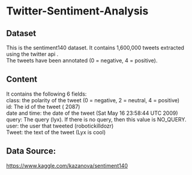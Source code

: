 # Twitter-Sentiment-Analysis


## Dataset

This is the sentiment140 dataset. It contains 1,600,000 tweets extracted using the twitter api .<br>
The tweets have been annotated (0 = negative, 4 = positive).

## Content

It contains the following 6 fields:<br>
class: the polarity of the tweet (0 = negative, 2 = neutral, 4 = positive)<br>
id: The id of the tweet ( 2087)<br>
date and time: the date of the tweet (Sat May 16 23:58:44 UTC 2009)<br>
query: The query (lyx). If there is no query, then this value is NO_QUERY.<br>
user: the user that tweeted (robotickilldozr)<br>
Tweet: the text of the tweet (Lyx is cool)<br>

## Data Source:
https://www.kaggle.com/kazanova/sentiment140
